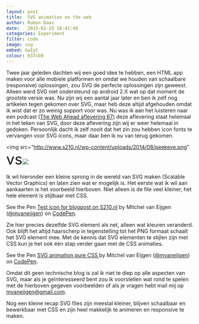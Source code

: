 ```yaml
---
layout: post
title:  SVG animation on the web
author: Ruben Daas
date:   2015-02-25 16:41:48
categories: Experiment
filter: code
image: svg
embed: GaIyC
colour: 037cb9
---
```


Twee jaar geleden dachten wij een goed idee te hebben, een HTML app maken voor alle mobiele platformen en omdat we houden van schaalbare (responsive) oplossingen, zou SVG de perfecte oplossingen zijn geweest. Alleen werd SVG niet ondersteund op android 2.X wat op dat moment de grootste versie was. Nu zijn wij een aantal jaar later en ben ik zelf nog artikelen tegen gekomen over SVG, maar heb deze altijd afgehouden omdat ik wist dat er zo weinig support voor was. Nu was ik aan het luisteren naar een podcast (<a href="http://5by5.tv/webahead/67">The Web Ahead aflevering 67)</a> deze aflevering staat helemaal in het teken van SVG, door deze aflevering zijn wij er weer helemaal in gedoken. Persoonlijk dacht ik zelf nooit dat het zin zou hebben icon fonts te vervangen voor SVG icons, maar daar ben ik nu van terug gekomen.

<!--more-->

<img src="http://www.s210.nl/wp-content/uploads/2014/08/peekeye.png" <span style="font-size: 40px;">vs</span><img src="http://www.s210.nl/wp-content/uploads/2014/08/peekeye.svg">


Ik wil hieronder een kleine sprong in de wereld van SVG maken (Scalable Vector Graphics) en laten zien wat er mogelijk is. Het eerste wat ik wil aan aankaarten is het voorbeeld hierboven. Niet alleen is de file veel kleiner, het hele element is stijlbaar met CSS.

<p data-height="268" data-theme-id="0" data-slug-hash="pfoil" data-default-tab="result" data-user="mvaneijgen" class='codepen'>See the Pen <a href='http://codepen.io/mvaneijgen/pen/pfoil/'>Test icon for blogpost on S210.nl</a> by Mitchel van Eijgen (<a href='http://codepen.io/mvaneijgen'>@mvaneijgen</a>) on <a href='http://codepen.io'>CodePen</a>.</p>
<script async src="//assets.codepen.io/assets/embed/ei.js"></script>

Zie hier precies dezelfde SVG element als net, alleen wat kleuren veranderd. Ook blijft het altijd haarscherp in tegenstelling tot het PNG formaat schaalt het SVG element mee. Met de kennis dat SVG elementen te stijlen zijn met CSS kun je het ook één stap verder gaan met de CSS animaties.

<p data-height="268" data-theme-id="0" data-slug-hash="GaIyC" data-default-tab="result" data-user="mvaneijgen" class='codepen'>See the Pen <a href='http://codepen.io/mvaneijgen/pen/GaIyC/'>SVG animation pure CSS </a> by Mitchel van Eijgen (<a href='http://codepen.io/mvaneijgen'>@mvaneijgen</a>) on <a href='http://codepen.io'>CodePen</a>.</p>
<script async src="//assets.codepen.io/assets/embed/ei.js"></script>

Omdat dit geen technische blog is zal ik niet te diep op alle aspecten van SVG, maar als je geïnteresseerd bent zou ik voorstellen wat rond te spelen met de hierboven gegeven voorbeelden of als je vragen hebt mail mij op mvaneijgen@gmail.com.

Nog een kleine recap SVG files zijn meestal kleiner, blijven schaalbaar en bewerkbaar met CSS en zijn heel makkelijk te animeren en responsive te maken.
